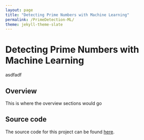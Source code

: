 ```yaml
---
layout: page
title: "Detecting Prime Numbers with Machine Learning"
permalink: /PrimeDetection-ML/
theme: jekyll-theme-slate
---
```


# Detecting Prime Numbers with Machine Learning

asdfadf

## Overview

This is where the overview sections would go

## Source code

The source code for this project can be found [here](https://github.com/Brandonsams/ML-DetectingPrimes).